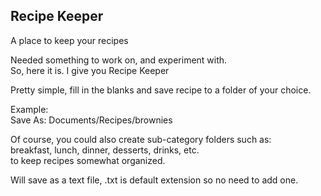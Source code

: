 ## Recipe Keeper
A place to keep your recipes

Needed something to work on, and experiment with.    
So, here it is.
I give you Recipe Keeper  

Pretty simple, fill in the blanks and save recipe to a folder of your choice.  

Example:  
Save As: Documents/Recipes/brownies  

Of course, you could also create sub-category folders such as:  
breakfast, lunch, dinner, desserts, drinks, etc.  
to keep recipes somewhat organized.

Will save as a text file, .txt is default extension so no need to add one.  

  
  


